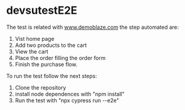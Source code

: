 # devsutestE2E
The test is related with www.demoblaze.com the step automated are:

1. Vist home page
2. Add two products to the cart
3. View the cart
4. Place the order filling the order form
5. Finish the purchase flow.

To run the test follow the next steps:
1. Clone the repository
2. install node dependences with "npm install"
3. Run the test with "npx cypress run --e2e"
